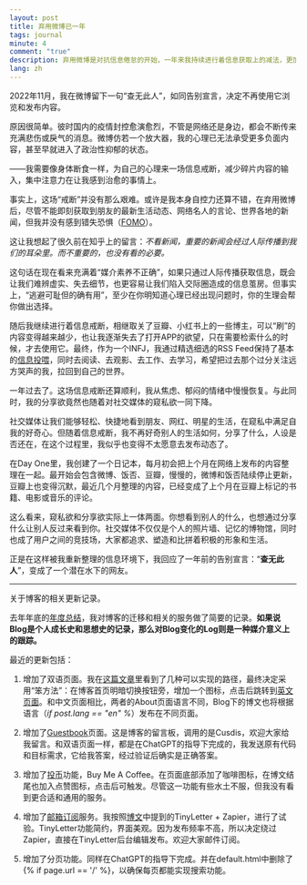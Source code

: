 ```yaml
---
layout: post
title: 弃用微博已一年
tags: journal
minute: 4
comment: "true"
description: 弃用微博是对抗信息倦怠的开始，一年来我持续进行着信息获取上的减法，更加专注在能够治愈自己的事情上，包括阅读、观影、工作、学习等。与此同时，当我不再痴迷于别人发布了什么，我似乎也不愿去分享什么了。这么看来，社交媒体不仅仅是照片墙，更是人们的竞技场。此外，本文还记录博客更新的情况。
lang: zh
---
```

2022年11月，我在微博留下一句“查无此人”，如同告别宣言，决定不再使用它浏览和发布内容。

原因很简单。彼时国内的疫情封控愈演愈烈，不管是网络还是身边，都会不断传来充满悲伤或戾气的消息。微博仿若一个放大器，我的心理已无法承受更多负面内容，甚至早就进入了政治性抑郁的状态。

——我需要像身体断食一样，为自己的心理来一场信息戒断，减少碎片内容的输入，集中注意力在让我感到治愈的事情上。

事实上，这场“戒断”并没有那么艰难。或许是我本身自控力还算不错，在弃用微博后，尽管不能即刻获取到朋友的最新生活动态、网络名人的言论、世界各地的新闻，但我并没有感到错失恐惧（[FOMO](https://memozine.me/2021/09/16/fomo-and-ifs)）。

这让我想起了很久前在知乎上的留言：*不看新闻，重要的新闻会经过人际传播到我们的耳朵里。而不重要的，也没有看的必要。*

这句话在现在看来充满着“媒介素养不正确”，如果只通过人际传播获取信息，既会让我们难辨虚实、失去细节，也更容易让我们陷入交际圈造成的信息茧房。但事实上，“逃避可耻但的确有用”，至少在你明知道心理已经出现问题时，你的生理会帮你做出选择。

随后我继续进行着信息戒断，相继取关了豆瓣、小红书上的一些博主，可以“刷”的内容变得越来越少，也让我逐渐失去了打开APP的欲望，只在需要检索什么的时候，才去使用它。最终，作为一个INFJ，我通过精选细选的RSS Feed保持了基本的[信息投喂](https://memozine.me/2023/06/02/my-digital-toolbox#资讯工具)，同时去阅读、去观影、去工作、去学习，希望把过去那个过分关注远方哭声的我，拉回到自己的世界。

一年过去了。这场信息戒断还算顺利，我从焦虑、郁闷的情绪中慢慢恢复。与此同时，我的分享欲竟然也随着对社交媒体的窥私欲一同下降。

社交媒体让我们能够轻松、快捷地看到朋友、网红、明星的生活，在窥私中满足自我的好奇心。但随着信息戒断，我不再好奇别人的生活如何，分享了什么，人设是否还在，在这个过程里，我似乎也变得不太愿意去发布动态了。

在Day One里，我创建了一个日记本，每月初会把上个月在网络上发布的内容整理在一起。最开始会包含微博、饭否、豆瓣，慢慢的，微博和饭否陆续停止更新，豆瓣上也变得沉默，最近几个月整理的内容，已经变成了上个月在豆瓣上标记的书籍、电影或音乐的评论。

这么看来，窥私欲和分享欲实际上一体两面。你想看到别人的什么，也想通过分享什么让别人反过来看到你。社交媒体不仅仅是个人的照片墙、记忆的博物馆，同时也成了用户之间的竞技场，大家都追求、塑造和比拼着积极的形象和生活。

正是在这样被我重新整理的信息环境下，我回应了一年前的告别宣言：“**查无此人**”，变成了一个潜在水下的网友。

---

关于博客的相关更新记录。

去年年底的[年度总结](https://memozine.me/2022/12/31/the-tail-of-2022)，我对博客的迁移和相关的服务做了简要的记录。**如果说Blog是个人成长史和思想史的记录，那么对Blog变化的Log则是一种媒介意义上的跟踪。**

最近的更新包括：

1. 增加了双语页面。我在[这篇文章](https://slowlythinking.github.io/2019/07/BlogWriting_Bilingual_Site_with_jekyll/)里看到了几种可以实现的路径，最终决定采用“笨方法”：在博客首页明暗切换按钮旁，增加一个图标，点击后跳转到[英文页面](https://memozine.me/en/)。和中文页面相比，两者的About页面语言不同，Blog下的博文也将根据语言（*if post.lang == "en" %*）发布在不同页面。

2. 增加了[Guestbook](https://memozine.me/guestbook/)页面。这是博客的留言板，调用的是Cusdis，欢迎大家给我留言。和双语页面一样，都是在ChatGPT的指导下完成的，我发送原有代码和目标需求，它给我答案，经过验证后确实是正确答案。

3. 增加了[投币](https://www.buymeacoffee.com/memozine)功能，Buy Me A Coffee。在页面底部添加了咖啡图标，在博文结尾也加入点赞图标，点击后可触发。尽管这一功能有些水土不服，但我没有看到更合适和通用的服务。

4. 增加了[邮箱订阅](https://memozine.me/zh/subscribe/)服务。我按照[博文](https://irithys.com/p/blog-newsletter/)中提到的TinyLetter + Zapier，进行了试验。TinyLetter功能简约，界面美观。因为发布频率不高，所以决定绕过Zapier，直接在TinyLetter后台编辑发布。欢迎大家邮件订阅。

5. 增加了分页功能。同样在ChatGPT的指导下完成。并在default.html中删除了{% if page.url == '/' %}，以确保每页都能实现搜索功能。
